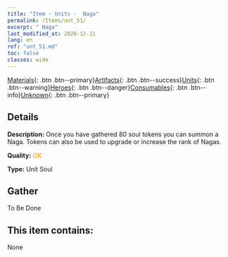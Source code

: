```yaml
---
title: "Item - Units -  Naga"
permalink: /Items/unt_51/
excerpt: " Naga"
last_modified_at: 2020-12-11
lang: en
ref: "unt_51.md"
toc: false
classes: wide
---
```

 [Materials](/Items/){: .btn .btn--primary}[Artifacts](/Items/Artifacts/){: .btn .btn--success}[Units](/Items/Units/){: .btn .btn--warning}[Heroes](/Items/Heroes/){: .btn .btn--danger}[Consumables](/Items/Consumables/){: .btn .btn--info}[Unknown](/Items/Unknown/){: .btn .btn--primary}

## Details
 **Description:** Once you have gathered 80 soul tokens you can summon a Naga. Tokens can also be used to upgrade or increase the rank of Nagas.

 **Quality:** <span style="color: #FF8C00">OK</span>

 **Type:** Unit Soul

## Gather

  To Be Done

## This item contains:

  None

